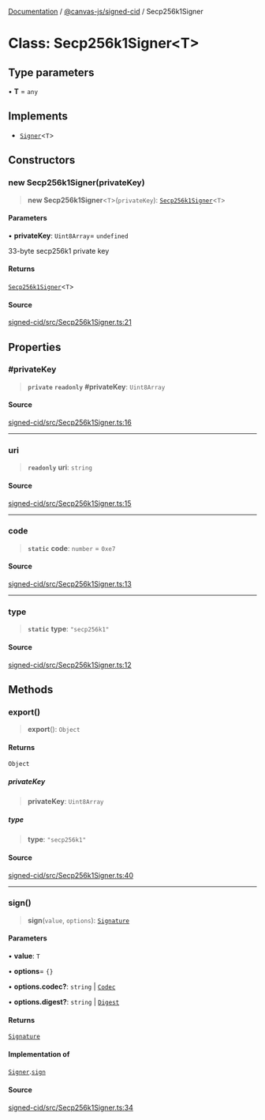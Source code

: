 [Documentation](../../../index.md) / [@canvas-js/signed-cid](../index.md) / Secp256k1Signer

# Class: Secp256k1Signer\<T\>

## Type parameters

• **T** = `any`

## Implements

- [`Signer`](../interfaces/Signer.md)\<`T`\>

## Constructors

### new Secp256k1Signer(privateKey)

> **new Secp256k1Signer**\<`T`\>(`privateKey`): [`Secp256k1Signer`](Secp256k1Signer.md)\<`T`\>

#### Parameters

• **privateKey**: `Uint8Array`= `undefined`

33-byte secp256k1 private key

#### Returns

[`Secp256k1Signer`](Secp256k1Signer.md)\<`T`\>

#### Source

[signed-cid/src/Secp256k1Signer.ts:21](https://github.com/canvasxyz/canvas/blob/4c6b729f/packages/signed-cid/src/Secp256k1Signer.ts#L21)

## Properties

### #privateKey

> **`private`** **`readonly`** **#privateKey**: `Uint8Array`

#### Source

[signed-cid/src/Secp256k1Signer.ts:16](https://github.com/canvasxyz/canvas/blob/4c6b729f/packages/signed-cid/src/Secp256k1Signer.ts#L16)

***

### uri

> **`readonly`** **uri**: `string`

#### Source

[signed-cid/src/Secp256k1Signer.ts:15](https://github.com/canvasxyz/canvas/blob/4c6b729f/packages/signed-cid/src/Secp256k1Signer.ts#L15)

***

### code

> **`static`** **code**: `number` = `0xe7`

#### Source

[signed-cid/src/Secp256k1Signer.ts:13](https://github.com/canvasxyz/canvas/blob/4c6b729f/packages/signed-cid/src/Secp256k1Signer.ts#L13)

***

### type

> **`static`** **type**: `"secp256k1"`

#### Source

[signed-cid/src/Secp256k1Signer.ts:12](https://github.com/canvasxyz/canvas/blob/4c6b729f/packages/signed-cid/src/Secp256k1Signer.ts#L12)

## Methods

### export()

> **export**(): `Object`

#### Returns

`Object`

##### privateKey

> **privateKey**: `Uint8Array`

##### type

> **type**: `"secp256k1"`

#### Source

[signed-cid/src/Secp256k1Signer.ts:40](https://github.com/canvasxyz/canvas/blob/4c6b729f/packages/signed-cid/src/Secp256k1Signer.ts#L40)

***

### sign()

> **sign**(`value`, `options`): [`Signature`](../type-aliases/Signature.md)

#### Parameters

• **value**: `T`

• **options**= `{}`

• **options\.codec?**: `string` \| [`Codec`](../type-aliases/Codec.md)

• **options\.digest?**: `string` \| [`Digest`](../type-aliases/Digest.md)

#### Returns

[`Signature`](../type-aliases/Signature.md)

#### Implementation of

[`Signer`](../interfaces/Signer.md).[`sign`](../interfaces/Signer.md#sign)

#### Source

[signed-cid/src/Secp256k1Signer.ts:34](https://github.com/canvasxyz/canvas/blob/4c6b729f/packages/signed-cid/src/Secp256k1Signer.ts#L34)
